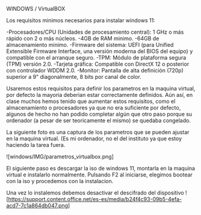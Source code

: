 WINDOWS / VirtualBOX

Los requisitos minimos necesarios para instalar windows 11:

-Procesadores/CPU (Unidades de procesamiento central): 1 GHz o más rápido con 2 o más núcleos.
-4GB de RAM minimo.
-64GB de almacenamiento minimo.
-Firmware del sistema: UEFI (para Unified Extensible Firmware Interface, una versión moderna del BIOS del equipo) y compatible con el arranque seguro. 
-TPM: Módulo de plataforma segura (TPM) versión 2.0.
-Tarjeta gráfica: Compatible con DirectX 12 o posterior con controlador WDDM 2.0.
-Monitor: Pantalla de alta definición (720p) superior a 9" diagonalmente, 8 bits por canal de color.

Usaremos estos requisitos para definir los parametros en la maquina virtual, por defecto la mayoria deberian estar correctamente definidos. Aún así, en clase muchos hemos tenido que aumentar estos requisitos, como el almacenamiento o procesadores ya que no era suficiente por defecto, algunos de hecho no han podido completar algún que otro paso porque su ordenador (a pesar de ser teoricamente el mismo) se quedaba congelado.

La siguiente foto es una captura de los parametros que se pueden ajustar en la maquina virtual. (Es mi ordenador, no el del instituto ya que estoy haciendo la tarea fuera.

![windows/IMG/parametros_virtualbox.png] 


El siguiente paso es descargar la iso de windows 11, montarla en la maquina virtual e instalarlo normalmente. 
Pulsando F2 al iniciarse, elegimos bootear con la iso y procedemos con la instalacion.

Una vez lo instalemos debemos desactivar el descifrado del dispositivo 
![https://support.content.office.net/es-es/media/b24f4c93-09b5-4efa-acd7-7c1a864db047.png]
